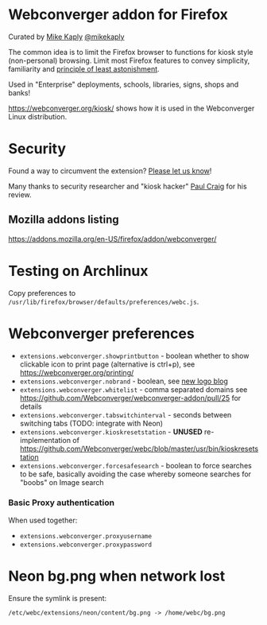 # Webconverger addon for Firefox

Curated by [Mike Kaply](http://consulting.kaply.com/)
[@mikekaply](http://twitter.com/MikeKaply)

The common idea is to limit the Firefox browser to functions for kiosk style
(non-personal) browsing. Limit most Firefox features to convey simplicity,
familiarity and [principle of least
astonishment](http://en.wikipedia.org/wiki/Principle_of_least_astonishment).

Used in "Enterprise" deployments, schools, libraries, signs, shops and banks!

<https://webconverger.org/kiosk/> shows how it is used in the Webconverger Linux distribution.

# Security

Found a way to circumvent the extension? [Please let us know](https://webconverger.org/security/)!

Many thanks to security researcher and "kiosk hacker" [Paul
Craig](http://security-assessment.com) for his review.

## Mozilla addons listing

<https://addons.mozilla.org/en-US/firefox/addon/webconverger/>

# Testing on Archlinux

Copy preferences to `/usr/lib/firefox/browser/defaults/preferences/webc.js`.

# Webconverger preferences

* `extensions.webconverger.showprintbutton` - boolean whether to show clickable icon to print page (alternative is ctrl+p), see <https://webconverger.org/printing/>
* `extensions.webconverger.nobrand` - boolean, see [new logo blog](http://webconverger.org/blog/2014/New_logo/)
* `extensions.webconverger.whitelist` - comma separated domains see https://github.com/Webconverger/webconverger-addon/pull/25 for details
* `extensions.webconverger.tabswitchinterval` - seconds between switching tabs (TODO: integrate with Neon)
* `extensions.webconverger.kioskresetstation` - **UNUSED** re-implementation of <https://github.com/Webconverger/webc/blob/master/usr/bin/kioskresetstation>
* `extensions.webconverger.forcesafesearch` - boolean to force searches to be safe, basically avoiding the case whereby someone searches for "boobs" on Image search

### Basic Proxy authentication

When used together:

* `extensions.webconverger.proxyusername`
* `extensions.webconverger.proxypassword`

# Neon bg.png when network lost

Ensure the symlink is present:

	/etc/webc/extensions/neon/content/bg.png -> /home/webc/bg.png
